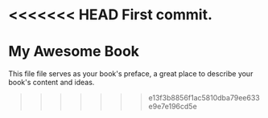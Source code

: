 <<<<<<< HEAD
First commit.
=======
# My Awesome Book

This file file serves as your book's preface, a great place to describe your book's content and ideas.
>>>>>>> e13f3b8856f1ac5810dba79ee633e9e7e196cd5e
